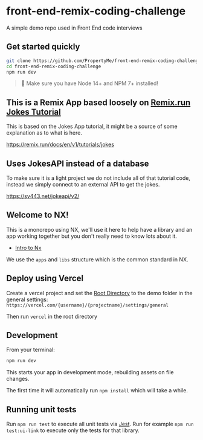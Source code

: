 # front-end-remix-coding-challenge

A simple demo repo used in Front End code interviews

## Get started quickly

```sh
git clone https://github.com/PropertyMe/front-end-remix-coding-challenge.git
cd front-end-remix-coding-challenge
npm run dev
```

> 📣 Make sure you have Node 14+ and NPM 7+ installed!

## This is a Remix App based loosely on [Remix.run Jokes Tutorial](https://remix.run/docs/en/v1/tutorials/jokes)

This is based on the Jokes App tutorial, it might be a source of some explanation as to what is here.

https://remix.run/docs/en/v1/tutorials/jokes

## Uses JokesAPI instead of a database

To make sure it is a light project we do not include all of that tutorial code, instead we simply connect to an external API to get the jokes.

https://sv443.net/jokeapi/v2/

## Welcome to NX!

This is a monorepo using NX, we'll use it here to help have a library and an app working together but you don't really need to know lots about it.

- [Intro to Nx](https://nx.dev/getting-started/intro)

We use the `apps` and `libs` structure which is the common standard in NX.

## Deploy using Vercel

Create a vercel project and set the [Root Directory](https://vercel.com/docs/concepts/deployments/configure-a-build?query=root%20directory#root-directory) to the demo folder
in the general settings: `https://vercel.com/{username}/{projectname}/settings/general`

Then run `vercel` in the root directory

## Development

From your terminal:

```sh
npm run dev
```

This starts your app in development mode, rebuilding assets on file changes.

The first time it will automatically run `npm install` which will take a while.

## Running unit tests

Run `npm run test` to execute all unit tests via [Jest](https://jestjs.io).
Run for example `npm run test:ui-link` to execute only the tests for that library.
